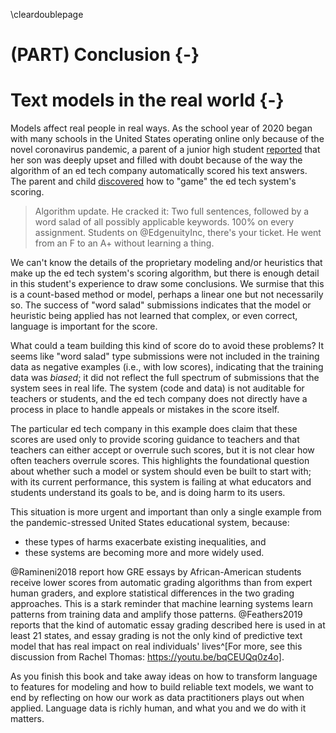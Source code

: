 \cleardoublepage 

# (PART) Conclusion {-}

# Text models in the real world {-}

Models affect real people in real ways. As the school year of 2020 began with many schools in the United States operating online only because of the novel coronavirus pandemic, a parent of a junior high student [reported](https://twitter.com/DanaJSimmons/status/1300639757165191170) that her son was deeply upset and filled with doubt because of the way the algorithm of an ed tech company automatically scored his text answers. The parent and child [discovered](https://www.theverge.com/2020/9/2/21419012/edgenuity-online-class-ai-grading-keyword-mashing-students-school-cheating-algorithm-glitch) how to "game" the ed tech system's scoring.

> Algorithm update. He cracked it: Two full sentences, followed by a word salad of all possibly applicable keywords. 100% on every assignment. Students on \@EdgenuityInc, there's your ticket. He went from an F to an A+ without learning a thing.

We can't know the details of the proprietary modeling and/or heuristics that make up the ed tech system's scoring algorithm, but there is enough detail in this student's experience to draw some conclusions. We surmise that this is a count-based method or model, perhaps a linear one but not necessarily so. The success of "word salad" submissions indicates that the model or heuristic being applied has not learned that complex, or even correct, language is important for the score.

What could a team building this kind of score do to avoid these problems? It seems like "word salad" type submissions were not included in the training data as negative examples (i.e., with low scores), indicating that the training data was _biased_; it did not reflect the full spectrum of submissions that the system sees in real life. The system (code and data) is not auditable for teachers or students, and the ed tech company does not directly have a process in place to handle appeals or mistakes in the score itself. 

The particular ed tech company in this example does claim that these scores are used only to provide scoring guidance to teachers and that teachers can either accept or overrule such scores, but it is not clear how often teachers overrule scores. This highlights the foundational question about whether such a model or system should even be built to start with; with its current performance, this system is failing at what educators and students understand its goals to be, and is doing harm to its users. 

This situation is more urgent and important than only a single example from the pandemic-stressed United States educational system, because:

- these types of harms exacerbate existing inequalities, and
- these systems are becoming more and more widely used.

@Ramineni2018 report how GRE essays by African-American students receive lower scores from automatic grading algorithms than from expert human graders, and explore statistical differences in the two grading approaches. This is a stark reminder that machine learning systems learn patterns from training data and amplify those patterns. @Feathers2019 reports that the kind of automatic essay grading described here is used in at least 21 states, and essay grading is not the only kind of predictive text model that has real impact on real individuals' lives^[For more, see this discussion from Rachel Thomas: https://youtu.be/bqCEUQq0z4o]. 

As you finish this book and take away ideas on how to transform language to features for modeling and how to build reliable text models, we want to end by reflecting on how our work as data practitioners plays out when applied. Language data is richly human, and what you and we do with it matters.

